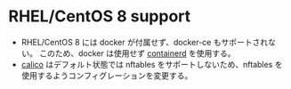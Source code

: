 # RHEL/CentOS 8 support

* RHEL/CentOS 8 には docker が付属せず、docker-ce もサポートされない。
このため、docker は使用せず [containerd](../roles/container-engine/containerd/README.md) を使用する。
* [calico](../roles/network-plugin/calico/README.md) はデフォルト状態では nftables をサポートしないため、nftables を使用するようコンフィグレーションを変更する。
